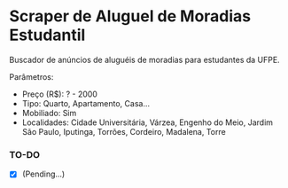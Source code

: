 # Scraper de Aluguel de Moradias Estudantil

Buscador de anúncios de aluguéis de moradias para estudantes da UFPE.

Parâmetros:

- Preço (R$): ? - 2000
- Tipo: Quarto, Apartamento, Casa...
- Mobiliado: Sim
- Localidades: Cidade Universitária, Várzea, Engenho do Meio, Jardim São Paulo, Iputinga, Torrões, Cordeiro, Madalena, Torre

### TO-DO

- [x] (Pending...)